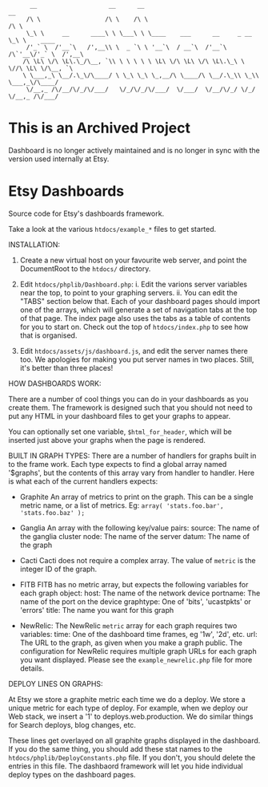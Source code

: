           __                    __      __                                 __
         /\ \                  /\ \    /\ \                               /\ \
         \_\ \     __      ____\ \ \___\ \ \____    ___      __     _ __  \_\ \    ____
         /'_` \  /'__`\   /',__\\ \  _ `\ \ '__`\  / __`\  /'__`\  /\`'__\/'_` \  /',__\
        /\ \L\ \/\ \L\.\_/\__, `\\ \ \ \ \ \ \L\ \/\ \L\ \/\ \L\.\_\ \ \//\ \L\ \/\__, `\
        \ \___,_\ \__/.\_\/\____/ \ \_\ \_\ \_,__/\ \____/\ \__/.\_\\ \_\\ \___,_\/\____/
         \/__,_ /\/__/\/_/\/___/   \/_/\/_/\/___/  \/___/  \/__/\/_/ \/_/ \/__,_ /\/___/

# This is an Archived Project

Dashboard is no longer actively maintained and is no longer in sync with the version used internally at Etsy.


# Etsy Dashboards

Source code for Etsy's dashboards framework.

Take a look at the various `htdocs/example_*` files to get started.


INSTALLATION:
1. Create a new virtual host on your favourite web server, and point the
   DocumentRoot to the `htdocs/` directory.

2. Edit `htdocs/phplib/Dashboard.php`:
   i. Edit the varions server variables near the top, to point to your graphing
      servers.
   ii. You can edit the "TABS" section below that. Each of your dashboard pages
       should import one of the arrays, which will generate a set of navigation
       tabs at the top of that page.
       The index page also uses the tabs as a table of contents for you to start
       on. Check out the top of `htdocs/index.php` to see how that is organised.

3. Edit `htdocs/assets/js/dashboard.js`, and edit the server names there too.
   We apologies for making you put server names in two places. Still, it's
   better than three places!



HOW DASHBOARDS WORK:

There are a number of cool things you can do in your dashboards as you create
them.
The framework is designed such that you should not need to put any HTML in your
dashboard files to get your graphs to appear.

You can optionally set one variable, `$html_for_header`, which will be inserted
just above your graphs when the page is rendered.


BUILT IN GRAPH TYPES:
There are a number of handlers for graphs built in to the frame work.
Each type expects to find a global array named '$graphs', but the contents of
this array vary from handler to handler.
Here is what each of the current handlers expects:

 * Graphite
    An array of metrics to print on the graph. This can be a single metric name,
    or a list of metrics. Eg:
    ``array( 'stats.foo.bar', 'stats.foo.baz' );``

 * Ganglia
    An array with the following key/value pairs:
      source: The name of the ganglia cluster
      node: The name of the server
      datum: The name of the graph

 * Cacti
    Cacti does not require a complex array. The value of `metric` is the integer
    ID of the graph.

 * FITB
    FITB has no metric array, but expects the following variables for each graph
    object:
        host: The name of the network device
        portname: The name of the port on the device
        graphtype: One of 'bits', 'ucastpkts' or 'errors'
        title: The name you want for this graph

 * NewRelic:
    The NewRelic `metric` array for each graph requires two variables:
        time: One of the dashboard time frames, eg '1w', '2d', etc.
        url: The URL to the graph, as given when you make a graph public.
    The configuration for NewRelic requires multiple graph URLs for each graph
    you want displayed. Please see the `example_newrelic.php` file for more
    details.


DEPLOY LINES ON GRAPHS:

At Etsy we store a graphite metric each time we do a deploy. We store a unique
metric for each type of deploy.
For example, when we deploy our Web stack, we insert a '1' to
deploys.web.production. We do similar things for Search deploys, blog changes,
etc.

These lines get overlayed on all graphite graphs displayed in the dashboard.
If you do the same thing, you should add these stat names to the
`htdocs/phplib/DeployConstants.php` file. If you don't, you should delete the
entries in this file. The dashbaord framework will let you hide individual
deploy types on the dashboard pages.
